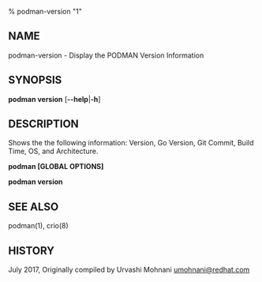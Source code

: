 % podman-version "1"

## NAME
podman\-version - Display the PODMAN Version Information

## SYNOPSIS
**podman version**
[**--help**|**-h**]

## DESCRIPTION
Shows the the following information: Version, Go Version, Git Commit, Build Time,
OS, and Architecture.

**podman [GLOBAL OPTIONS]**

**podman version**

## SEE ALSO
podman(1), crio(8)

## HISTORY
July 2017, Originally compiled by Urvashi Mohnani <umohnani@redhat.com>
